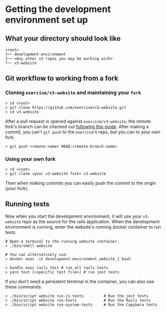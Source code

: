 # Getting the development environment set up

## What your directory should look like

```text
<root>
├── development-environment
├── <Any other v3 repos you may be working with>
└── v3-website
```

## Git workflow to working from a fork

### Cloning `exercism/v3-website` and maintaining your `fork`

```text
> cd <root>
> git clone https://github.com/exercism/v3-website.git
> cd v3-website
```

After a pull request is opened against `exercism/v3-website`, the remote fork's branch can be checked out [following this guide][github-mod-inactive-pr-local].  After making a commit, you can't `git push` to the `exercism`'s repo, but you can to your own fork.

```text
> git push <remote-name> HEAD:<remote-branch-name>
```

### Using your own fork

```text
> cd <root>
> git clone <your v3-website fork> v3-website 
```

Then when making commits you can easily push the commit to the origin (your fork).

## Running tests

Now when you start the development environment, it will use your `v3-website` repo as the source for the rails application. When the development environment is running, enter the website's running docker container to run tests.

```text
# Open a terminal to the running website container:
> ./bin/shell website

# You can alternatively use:
> docker exec -it development-environment_website_1 bash

> bundle exec rails test # run all rails tests
> yarn test [<specific test file>] # run jest tests
```

If you don't need a persistent terminal in the container, you can also use these commands:

```text
> ./bin/script website run-js-tests         # Run the jest tests
> ./bin/script website run-tests            # Run the Rails tests
> ./bin/script website run-system-tests     # Run the Capybara tests
```
[github-mod-inactive-pr-local]: https://docs.github.com/en/free-pro-team@latest/github/collaborating-with-issues-and-pull-requests/checking-out-pull-requests-locally#modifying-an-inactive-pull-request-locally
